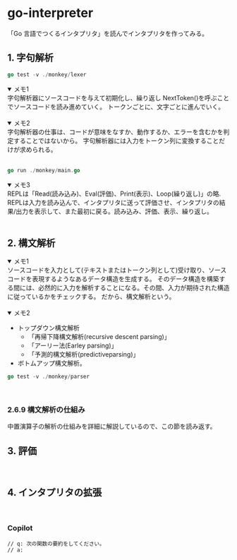 # go-interpreter

「Go 言語でつくるインタプリタ」を読んでインタプリタを作ってみる。

## 1. 字句解析

```go
go test -v ./monkey/lexer
```

<details open>
<summary>メモ1</summary>
字句解析器にソースコードを与えて初期化し、繰り返し NextToken()を呼ぶことでソースコードを読み進めていく。
トークンごとに、文字ごとに進んでいく。
</details>

<br />

<details open>
<summary>メモ2</summary>
字句解析器の仕事は、コードが意味をなすか、動作するか、エラーを含むかを判定することではないから。
字句解析器には入力をトークン列に変換することだけが求められる。
</details>

<br />

```go
go run ./monkey/main.go
```

<details open>
<summary>メモ3</summary>
REPLは「Read(読み込み)、Eval(評価)、Print(表示)、Loop(繰り返し)」の略.
REPLは入力を読み込んで、インタプリタに送って評価させ、インタプリタの結果/出力を表示して、また最初に戻る。読み込み、評価、表示、繰り返し。
</details>

<br />

## 2. 構文解析

<details open>
<summary>メモ1</summary>
ソースコードを入力として(テキストまたはトークン列として)受け取り、ソースコードを表現するようなあるデータ構造を生成する。
そのデータ構造を構築する間には、必然的に入力を解析することになる。その間、入力が期待された構造に従っているかをチェックする。
だから、構文解析という。
</details>

<br />

<details open>
<summary>メモ2</summary>

- トップダウン構文解析
  - 「再帰下降構文解析(recursive descent parsing)」
  - 「アーリー法(Earley parsing)」
  - 「予測的構文解析(predictiveparsing)」
- ボトムアップ構文解析。
</details>

```go
go test -v ./monkey/parser
```

<br />

### 2.6.9 構文解析の仕組み

中置演算子の解析の仕組みを詳細に解説しているので、この節を読み返す。

## 3. 評価

<br />

## 4. インタプリタの拡張

<br />

### Copilot

```
// q: 次の関数の要約をしてください。
// a:
```
